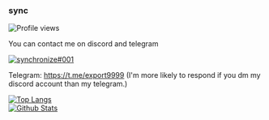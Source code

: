 ### sync
![Profile views](https://komarev.com/ghpvc/?username=verticalsync)

You can contact me on discord and telegram

[![synchronize#001](https://discord.c99.nl/widget/theme-1/1118641123401936937.png)](https://discord.c99.nl/)

Telegram: https://t.me/export9999 (I'm more likely to respond if you dm my discord account than my telegram.)

[![Top Langs](https://vercel-theta-wine.vercel.app/api/top-langs/?username=verticalsync&layout=compact&langs_count=10)](https://github.com/anuraghazra/github-readme-stats)  
[![Github Stats](https://vercel-theta-wine.vercel.app/api?username=verticalsync&show_icons=true&theme=transparent&count_private=true)](https://github.com/anuraghazra/github-readme-stats)  
